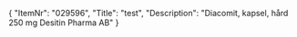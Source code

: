 {
  "ItemNr": "029596",
  "Title": "test",
  "Description": "Diacomit, kapsel, hård 250 mg Desitin Pharma AB"
}